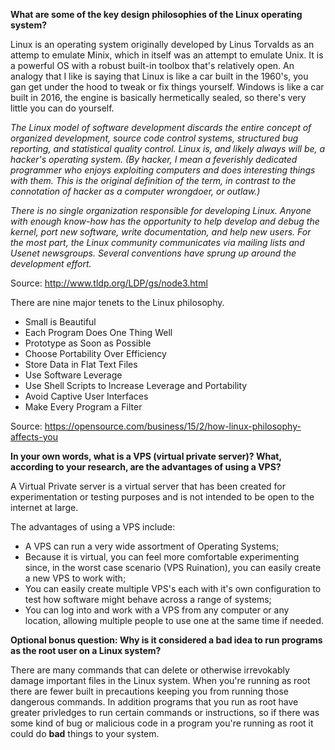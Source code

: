 **What are some of the key design philosophies of the Linux operating system?**

Linux is an operating system originally developed by Linus Torvalds as an attemp to emulate Minix, which in itself was an attempt to emulate Unix. It is a powerful OS with a robust built-in toolbox that's relatively open. An analogy that I like is saying that Linux is like a car built in the 1960's, you gan get under the hood to tweak or fix things yourself. Windows is like a car built in 2016, the engine is basically hermetically sealed, so there's very little you can do yourself. 

*The Linux model of software development discards the entire concept of organized development, source code control systems, structured bug reporting, and statistical quality control. Linux is, and likely always will be, a hacker's operating system. (By hacker, I mean a feverishly dedicated programmer who enjoys exploiting computers and does interesting things with them. This is the original definition of the term, in contrast to the connotation of hacker as a computer wrongdoer, or outlaw.)*

*There is no single organization responsible for developing Linux. Anyone with enough know-how has the opportunity to help develop and debug the kernel, port new software, write documentation, and help new users. For the most part, the Linux community communicates via mailing lists and Usenet newsgroups. Several conventions have sprung up around the development effort.*

Source: http://www.tldp.org/LDP/gs/node3.html

There are nine major tenets to the Linux philosophy.

* Small is Beautiful
* Each Program Does One Thing Well
* Prototype as Soon as Possible
* Choose Portability Over Efficiency
* Store Data in Flat Text Files
* Use Software Leverage
* Use Shell Scripts to Increase Leverage and Portability
* Avoid Captive User Interfaces
* Make Every Program a Filter

Source: https://opensource.com/business/15/2/how-linux-philosophy-affects-you

**In your own words, what is a VPS (virtual private server)? What, according to your research, are the advantages of using a VPS?**

A Virtual Private server is a virtual server that has been created for experimentation or testing purposes and is not intended to be open to the internet at large.

The advantages of using a VPS include:
* A VPS can run a very wide assortment of Operating Systems;
* Because it is virtual, you can feel more comfortable experimenting since, in the worst case scenario (VPS Ruination), you can easily create a new VPS to work with; 
* You can easily create multiple VPS's each with it's own configuration to test how software might behave across a range of systems;
* You can log into and work with a VPS from any computer or any location, allowing multiple people to use one at the same time if needed.


**Optional bonus question: Why is it considered a bad idea to run programs as the root user on a Linux system?**

There are many commands that can delete or otherwise irrevokably damage important files in the Linux system. When you're running as root there are fewer built in precautions keeping you from running those dangerous commands. In addition programs that you run as root have greater privledges to run certain commands or instructions, so if there was some kind of bug or malicious code in a program you're running as root it could do **bad** things to your system.  
